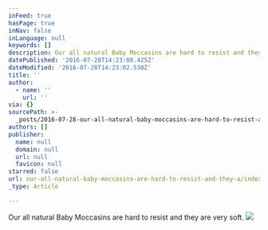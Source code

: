 ```yaml
---
inFeed: true
hasPage: true
inNav: false
inLanguage: null
keywords: []
description: Our all natural Baby Moccasins are hard to resist and they are very soft.
datePublished: '2016-07-28T14:23:08.425Z'
dateModified: '2016-07-28T14:23:02.530Z'
title: ''
author:
  - name: ''
    url: ''
via: {}
sourcePath: >-
  _posts/2016-07-28-our-all-natural-baby-moccasins-are-hard-to-resist-and-they-a.md
authors: []
publisher:
  name: null
  domain: null
  url: null
  favicon: null
starred: false
url: our-all-natural-baby-moccasins-are-hard-to-resist-and-they-a/index.html
_type: Article

---
```

Our all natural Baby Moccasins are hard to resist and they are very soft.
![](https://the-grid-user-content.s3-us-west-2.amazonaws.com/32744b61-aa69-489e-8771-b835806c4913.jpg)